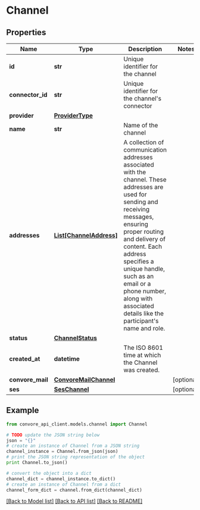 # Channel


## Properties

Name | Type | Description | Notes
------------ | ------------- | ------------- | -------------
**id** | **str** | Unique identifier for the channel | 
**connector_id** | **str** | Unique identifier for the channel&#39;s connector | 
**provider** | [**ProviderType**](ProviderType.md) |  | 
**name** | **str** | Name of the channel | 
**addresses** | [**List[ChannelAddress]**](ChannelAddress.md) | A collection of communication addresses associated with the channel. These addresses are used for sending and receiving messages, ensuring proper routing and delivery of content. Each address specifies a unique handle, such as an email or a phone number, along with associated details like the participant&#39;s name and role. | 
**status** | [**ChannelStatus**](ChannelStatus.md) |  | 
**created_at** | **datetime** | The ISO 8601 time at which the Channel was created. | 
**convore_mail** | [**ConvoreMailChannel**](ConvoreMailChannel.md) |  | [optional] 
**ses** | [**SesChannel**](SesChannel.md) |  | [optional] 

## Example

```python
from convore_api_client.models.channel import Channel

# TODO update the JSON string below
json = "{}"
# create an instance of Channel from a JSON string
channel_instance = Channel.from_json(json)
# print the JSON string representation of the object
print Channel.to_json()

# convert the object into a dict
channel_dict = channel_instance.to_dict()
# create an instance of Channel from a dict
channel_form_dict = channel.from_dict(channel_dict)
```
[[Back to Model list]](../README.md#documentation-for-models) [[Back to API list]](../README.md#documentation-for-api-endpoints) [[Back to README]](../README.md)


